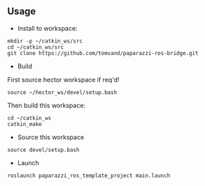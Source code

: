 ## Usage

- Install to workspace:
```
mkdir -p ~/catkin_ws/src
cd ~/catkin_ws/src
git clone https://github.com/tomvand/paparazzi-ros-bridge.git
```

- Build

First source hector workspace if req'd!
```
source ~/hector_ws/devel/setup.bash
```

Then build this workspace:
```
cd ~/catkin_ws
catkin_make
```

- Source this workspace
```
source devel/setup.bash
```


- Launch
```
roslaunch paparazzi_ros_template_project main.launch
```